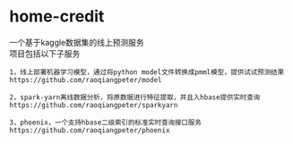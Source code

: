 # home-credit
一个基于kaggle数据集的线上预测服务<br/>
项目包括以下子服务<br/>
    
    1，线上部署机器学习模型，通过将python model文件转换成pmml模型，提供试试预测结果 https://github.com/raoqiangpeter/model

    2，spark-yarn离线数据分析，将原数据进行特征提取，并且入hbase提供实时查询 https://github.com/raoqiangpeter/sparkyarn
    
    3，phoenix，一个支持hbase二级索引的标准实时查询接口服务 https://github.com/raoqiangpeter/phoenix
    
    